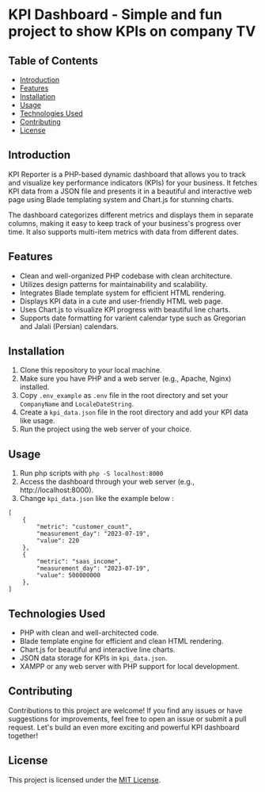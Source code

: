 # KPI Dashboard - Simple and fun project to show KPIs on company TV

## Table of Contents
- [Introduction](#introduction)
- [Features](#features)
- [Installation](#installation)
- [Usage](#usage)
- [Technologies Used](#technologies-used)
- [Contributing](#contributing)
- [License](#license)

## Introduction

KPI Reporter is a PHP-based dynamic dashboard that allows you to track and visualize key performance indicators (KPIs) for your business. It fetches KPI data from a JSON file and presents it in a beautiful and interactive web page using Blade templating system and Chart.js for stunning charts.

The dashboard categorizes different metrics and displays them in separate columns, making it easy to keep track of your business's progress over time. It also supports multi-item metrics with data from different dates.

## Features

- Clean and well-organized PHP codebase with clean architecture.
- Utilizes design patterns for maintainability and scalability.
- Integrates Blade template system for efficient HTML rendering.
- Displays KPI data in a cute and user-friendly HTML web page.
- Uses Chart.js to visualize KPI progress with beautiful line charts.
- Supports date formatting for varient calendar type such as Gregorian and Jalali (Persian) calendars.

## Installation

1. Clone this repository to your local machine.
2. Make sure you have PHP and a web server (e.g., Apache, Nginx) installed.
3. Copy `.env_example` as `.env` file in the root directory and set your `CompanyName` and `LocaleDateString`.
4. Create a `kpi_data.json` file in the root directory and add your KPI data like usage.
5. Run the project using the web server of your choice.

## Usage

1. Run php scripts with `php -S localhost:8000`
2. Access the dashboard through your web server (e.g., http://localhost:8000).
3. Change `kpi_data.json` like the example below :
```
[
    {
        "metric": "customer_count",
        "measurement_day": "2023-07-19",
        "value": 220
    },
    {
        "metric": "saas_income",
        "measurement_day": "2023-07-19",
        "value": 500000000
    },
]
```

## Technologies Used

- PHP with clean and well-architected code.
- Blade template engine for efficient and clean HTML rendering.
- Chart.js for beautiful and interactive line charts.
- JSON data storage for KPIs in `kpi_data.json`.
- XAMPP or any web server with PHP support for local development.

## Contributing

Contributions to this project are welcome! If you find any issues or have suggestions for improvements, feel free to open an issue or submit a pull request. Let's build an even more exciting and powerful KPI dashboard together!

## License

This project is licensed under the [MIT License](LICENSE).

